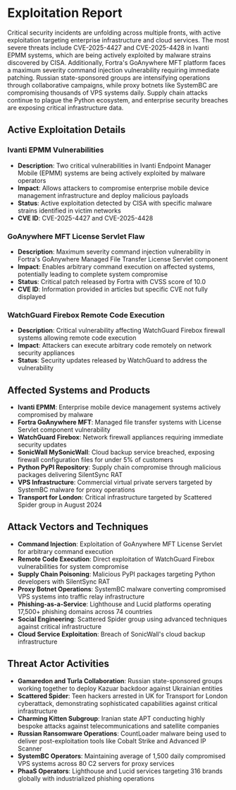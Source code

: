 # Exploitation Report

Critical security incidents are unfolding across multiple fronts, with active exploitation targeting enterprise infrastructure and cloud services. The most severe threats include CVE-2025-4427 and CVE-2025-4428 in Ivanti EPMM systems, which are being actively exploited by malware strains discovered by CISA. Additionally, Fortra's GoAnywhere MFT platform faces a maximum severity command injection vulnerability requiring immediate patching. Russian state-sponsored groups are intensifying operations through collaborative campaigns, while proxy botnets like SystemBC are compromising thousands of VPS systems daily. Supply chain attacks continue to plague the Python ecosystem, and enterprise security breaches are exposing critical infrastructure data.

## Active Exploitation Details

### Ivanti EPMM Vulnerabilities
- **Description**: Two critical vulnerabilities in Ivanti Endpoint Manager Mobile (EPMM) systems are being actively exploited by malware operators
- **Impact**: Allows attackers to compromise enterprise mobile device management infrastructure and deploy malicious payloads
- **Status**: Active exploitation detected by CISA with specific malware strains identified in victim networks
- **CVE ID**: CVE-2025-4427 and CVE-2025-4428

### GoAnywhere MFT License Servlet Flaw
- **Description**: Maximum severity command injection vulnerability in Fortra's GoAnywhere Managed File Transfer License Servlet component
- **Impact**: Enables arbitrary command execution on affected systems, potentially leading to complete system compromise
- **Status**: Critical patch released by Fortra with CVSS score of 10.0
- **CVE ID**: Information provided in articles but specific CVE not fully displayed

### WatchGuard Firebox Remote Code Execution
- **Description**: Critical vulnerability affecting WatchGuard Firebox firewall systems allowing remote code execution
- **Impact**: Attackers can execute arbitrary code remotely on network security appliances
- **Status**: Security updates released by WatchGuard to address the vulnerability

## Affected Systems and Products

- **Ivanti EPMM**: Enterprise mobile device management systems actively compromised by malware
- **Fortra GoAnywhere MFT**: Managed file transfer systems with License Servlet component vulnerability
- **WatchGuard Firebox**: Network firewall appliances requiring immediate security updates
- **SonicWall MySonicWall**: Cloud backup service breached, exposing firewall configuration files for under 5% of customers
- **Python PyPI Repository**: Supply chain compromise through malicious packages delivering SilentSync RAT
- **VPS Infrastructure**: Commercial virtual private servers targeted by SystemBC malware for proxy operations
- **Transport for London**: Critical infrastructure targeted by Scattered Spider group in August 2024

## Attack Vectors and Techniques

- **Command Injection**: Exploitation of GoAnywhere MFT License Servlet for arbitrary command execution
- **Remote Code Execution**: Direct exploitation of WatchGuard Firebox vulnerabilities for system compromise
- **Supply Chain Poisoning**: Malicious PyPI packages targeting Python developers with SilentSync RAT
- **Proxy Botnet Operations**: SystemBC malware converting compromised VPS systems into traffic relay infrastructure
- **Phishing-as-a-Service**: Lighthouse and Lucid platforms operating 17,500+ phishing domains across 74 countries
- **Social Engineering**: Scattered Spider group using advanced techniques against critical infrastructure
- **Cloud Service Exploitation**: Breach of SonicWall's cloud backup infrastructure

## Threat Actor Activities

- **Gamaredon and Turla Collaboration**: Russian state-sponsored groups working together to deploy Kazuar backdoor against Ukrainian entities
- **Scattered Spider**: Teen hackers arrested in UK for Transport for London cyberattack, demonstrating sophisticated capabilities against critical infrastructure
- **Charming Kitten Subgroup**: Iranian state APT conducting highly bespoke attacks against telecommunications and satellite companies
- **Russian Ransomware Operations**: CountLoader malware being used to deliver post-exploitation tools like Cobalt Strike and Advanced IP Scanner
- **SystemBC Operators**: Maintaining average of 1,500 daily compromised VPS systems across 80 C2 servers for proxy services
- **PhaaS Operators**: Lighthouse and Lucid services targeting 316 brands globally with industrialized phishing operations